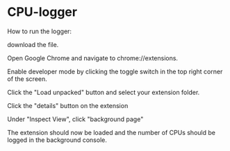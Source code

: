 # CPU-logger

How to run the logger:

  download the file.
  
  Open Google Chrome and navigate to chrome://extensions.
  
  Enable developer mode by clicking the toggle switch in the top right corner of the screen.
  
  Click the "Load unpacked" button and select your extension folder.
  
  Click the "details" button on the extension
  
  Under "Inspect View", click "background page"
  
  The extension should now be loaded and the number of CPUs should be logged in the background console.
